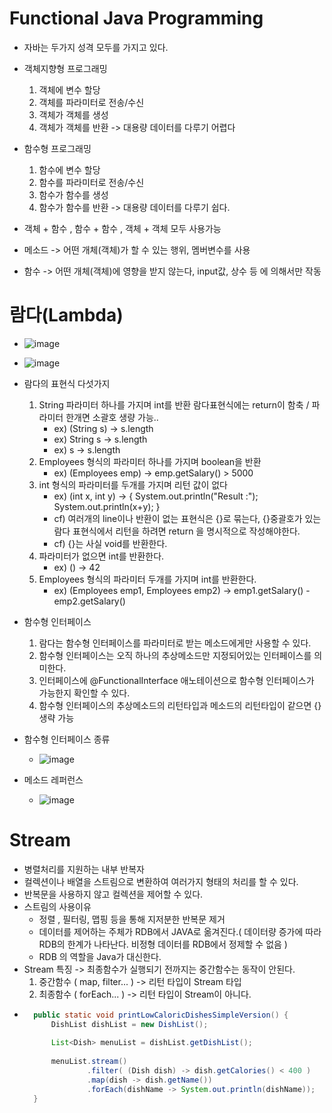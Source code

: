 # Functional Java Programming

- 자바는 두가지 성격 모두를 가지고 있다.

- 객체지향형 프로그래밍
	1. 객체에 변수 할당 
	2. 객체를 파라미터로 전송/수신 
	3. 객체가 객체를 생성 
	4. 객체가 객체를 반환
 	-> 대용량 데이터를 다루기 어렵다

- 함수형 프로그래밍
	1. 함수에 변수 할당
	2. 함수를 파라미터로 전송/수신
	3. 함수가 함수를 생성
	4. 함수가 함수를 반환
	-> 대용량 데이터를 다루기 쉽다.

- 객체 + 함수 , 함수 + 함수 , 객체 + 객체 모두 사용가능

- 메소드 -> 어떤 개체(객체)가 할 수 있는 행위, 멤버변수를 사용

- 함수 -> 어떤 개체(객체)에 영향을 받지 않는다, input값, 상수 등 에 의해서만 작동

# 람다(Lambda)

- ![image](https://github.com/user-attachments/assets/1d767e15-3eb1-40db-a2fa-961936933c20)


- ![image](https://github.com/user-attachments/assets/31f377a2-8415-42fe-9d7c-410eff554df6)


- 람다의 표현식 다섯가지
	1. String 파라미터 하나를 가지며 int를 반환 람다표현식에는 return이 함축 / 파라미터 한개면 소괄호 생량 가능..
		- ex) (String s) -> s.length 
		- ex) String s -> s.length
		- ex) s -> s.length
	2. Employees 형식의 파라미터 하나를 가지며 boolean을 반환
		- ex) (Employees emp) -> emp.getSalary() > 5000
	3. int 형식의 파라미터를 두개를 가지며 리턴 값이 없다
		- ex) (int x, int y) -> { System.out.println("Result :");
					  System.out.println(x+y); }
		- cf) 여러개의 line이나 반환이 없는 표현식은 {}로 묶는다, {}중괄호가 있는 람다 표현식에서 리턴을 하려면 return 을 명시적으로 작성해야한다.
		- cf) {}는 사실 void를 반환한다.
	4. 파라미터가 없으면 int를 반환한다.
		- ex) () -> 42
	5. Employees 형식의 파라미터 두개를 가지며 int를 반환한다.
		- ex) (Employees emp1, Employees emp2) -> emp1.getSalary() - emp2.getSalary()

- 함수형 인터페이스
	1. 람다는 함수형 인터페이스를 파라미터로 받는 메소드에게만 사용할 수 있다.
	2. 함수형 인터페이스는 오직 하나의 추상메소드만 지정되어있는 인터페이스를 의미한다.
	3. 인터페이스에 @FunctionalInterface 애노테이션으로 함수형 인터페이스가 가능한지 확인할 수 있다.
	4. 함수형 인터페이스의 추상메소드의 리턴타입과 메소드의 리턴타입이 같으면 {} 생략 가능

- 함수형 인터페이스 종류
	- ![image](https://github.com/user-attachments/assets/69cafd35-f0a9-4195-9465-268da7787257)


- 메소드 레퍼런스
  - ![image](https://github.com/user-attachments/assets/606c7b7f-8738-4480-9288-3e5ba2ce0f0b)

# Stream
- 병렬처리를 지원하는 내부 반복자 
- 컬렉션이나 배열을 스트림으로 변환하여 여러가지 형태의 처리를 할 수 있다.
- 반복문을 사용하지 않고 컬렉션을 제어할 수 있다.
- 스트림의 사용이유
	- 정렬 , 필터링, 맵핑 등을 통해 지저분한 반복문 제거
	- 데이터를 제어하는 주체가 RDB에서 JAVA로 옮겨진다.( 데이터량 증가에 따라 RDB의 한계가 나타난다. 비정형 데이터를 RDB에서 정제할 수 없음 )
	- RDB 의 역할을 Java가 대신한다.
- Stream 특징 -> 최종함수가 실행되기 전까지는 중간함수는 동작이 안된다.
	1. 중간함수 ( map, filter... ) -> 리턴 타입이 Stream 타입
	2. 최종함수 ( forEach... ) -> 리턴 타입이 Stream이 아니다.
- ```java
    public static void printLowCaloricDishesSimpleVersion() {
		DishList dishList = new DishList();
		
		List<Dish> menuList = dishList.getDishList();
		
		menuList.stream()
				.filter( (Dish dish) -> dish.getCalories() < 400 )
				.map(dish -> dish.getName())
				.forEach(dishName -> System.out.println(dishName));
	}
  ```
